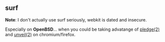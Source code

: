 ## surf

**Note**: I don't actually use surf seriously, webkit is dated and insecure.

Especially on **OpenBSD**... when you could be taking advatange of [pledge(2)](https://man.openbsd.org/pledge.2) and [unveil(2)](https://man.openbsd.org/unveil) on chromium/firefox.
